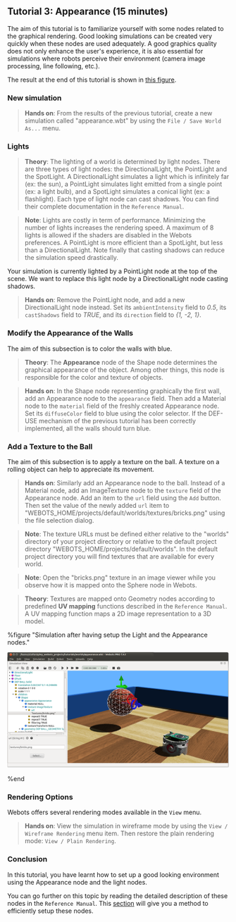 ## Tutorial 3: Appearance (15 minutes)

The aim of this tutorial is to familiarize yourself with some nodes related to
the graphical rendering. Good looking simulations can be created very quickly
when these nodes are used adequately. A good graphics quality does not only
enhance the user's experience, it is also essential for simulations where robots
perceive their environment (camera image processing, line following, etc.).

The result at the end of this tutorial is shown in [this
figure](#simulation-after-having-setup-the-light-and-the-appearance-nodes).

### New simulation

> **Hands on**:
From the results of the previous tutorial, create a new simulation called
"appearance.wbt" by using the `File / Save World As...` menu.

### Lights

> **Theory**:
The lighting of a world is determined by light nodes. There are three types of
light nodes: the DirectionalLight, the PointLight and the SpotLight. A
DirectionalLight simulates a light which is infinitely far (ex: the sun), a
PointLight simulates light emitted from a single point (ex: a light bulb), and a
SpotLight simulates a conical light (ex: a flashlight). Each type of light node
can cast shadows. You can find their complete documentation in the `Reference
Manual`.

<!-- -->

> **Note**:
Lights are costly in term of performance. Minimizing the number of lights
increases the rendering speed. A maximum of 8 lights is allowed if the shaders
are disabled in the Webots preferences. A PointLight is more efficient than a
SpotLight, but less than a DirectionalLight. Note finally that casting shadows
can reduce the simulation speed drastically.

Your simulation is currently lighted by a PointLight node at the top of the
scene. We want to replace this light node by a DirectionalLight node casting
shadows.

> **Hands on**:
Remove the PointLight node, and add a new DirectionalLight node instead. Set its
`ambientIntensity` field to *0.5*, its `castShadows` field to *TRUE*, and its
`direction` field to *{1, -2, 1}*.

### Modify the Appearance of the Walls

The aim of this subsection is to color the walls with blue.

> **Theory**:
The **Appearance** node of the Shape node determines the graphical appearance of
the object. Among other things, this node is responsible for the color and
texture of objects.

<!-- -->

> **Hands on**:
In the Shape node representing graphically the first wall, add an Appearance
node to the `appearance` field. Then add a Material node to the `material` field
of the freshly created Appearance node. Set its `diffuseColor` field to blue
using the color selector. If the DEF-USE mechanism of the previous tutorial has
been correctly implemented, all the walls should turn blue.

### Add a Texture to the Ball

The aim of this subsection is to apply a texture on the ball. A texture on a
rolling object can help to appreciate its movement.

> **Hands on**:
Similarly add an Appearance node to the ball. Instead of a Material node, add an
ImageTexture node to the `texture` field of the Appearance node. Add an item to
the `url` field using the `Add` button. Then set the value of the newly added
`url` item to "WEBOTS\_HOME/projects/default/worlds/textures/bricks.png" using
the file selection dialog.

<!-- -->

> **Note**:
The texture URLs must be defined either relative to the "worlds" directory of
your project directory or relative to the default project directory
"WEBOTS\_HOME/projects/default/worlds". In the default project directory you
will find textures that are available for every world.

<!-- -->

> **Note**:
Open the "bricks.png" texture in an image viewer while you observe how it is
mapped onto the Sphere node in Webots.

<!-- -->

> **Theory**:
Textures are mapped onto Geometry nodes according to predefined **UV mapping**
functions described in the `Reference Manual`. A UV mapping function maps a 2D
image representation to a 3D model.

%figure "Simulation after having setup the Light and the Appearance nodes."

![tutorial_appearance.png](images/tutorial_appearance.png)

%end

### Rendering Options

Webots offers several rendering modes available in the `View` menu.

> **Hands on**:
View the simulation in wireframe mode by using the `View / Wireframe Rendering`
menu item. Then restore the plain rendering mode: `View / Plain Rendering`.

### Conclusion

In this tutorial, you have learnt how to set up a good looking environment using
the Appearance node and the light nodes.

You can go further on this topic by reading the detailed description of these
nodes in the `Reference Manual`. This
[section](modeling.md#how-to-get-a-realisitc-and-efficient-rendering) will give
you a method to efficiently setup these nodes.
